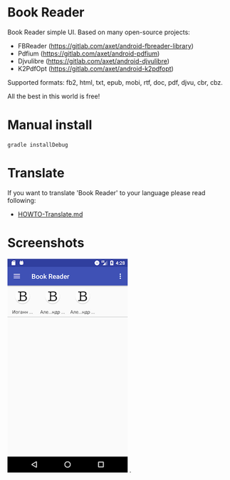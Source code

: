 # Book Reader

Book Reader simple UI. Based on many open-source projects:

  * FBReader (https://gitlab.com/axet/android-fbreader-library)
  * Pdfium (https://gitlab.com/axet/android-pdfium)
  * Djvulibre (https://gitlab.com/axet/android-djvulibre)
  * K2PdfOpt (https://gitlab.com/axet/android-k2pdfopt)

Supported formats: fb2, html, txt, epub, mobi, rtf, doc, pdf, djvu, cbr, cbz.

All the best in this world is free!

# Manual install

    gradle installDebug

# Translate

If you want to translate 'Book Reader' to your language  please read following:

  * [HOWTO-Translate.md](/docs/HOWTO-Translate.md)

# Screenshots

![shot](/docs/shot.png)
.

